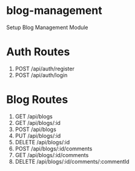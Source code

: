 # blog-management
Setup Blog Management Module

# Auth Routes
1. POST /api/auth/register
2. POST /api/auth/login

# Blog Routes
1. GET /api/blogs
2. GET /api/blogs/:id
3. POST /api/blogs
4. PUT /api/blogs/:id
5. DELETE /api/blogs/:id
6. POST /api/blogs/:id/comments
7. GET /api/blogs/:id/comments
8. DELETE /api/blogs/:id/comments/:commentId